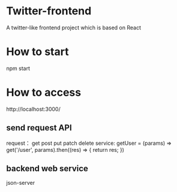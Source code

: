 # Twitter-frontend
A twitter-like frontend project which is based on React

# How to start
npm start

# How to access
http://localhost:3000/

## send request API
request： get post put patch delete
service: getUser = (params) => get('/user', params).then((res) => {
  return res;
})

## backend web service
json-server